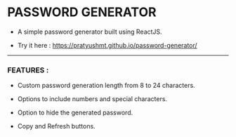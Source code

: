# PASSWORD GENERATOR

- A simple password generator built using ReactJS.

- Try it here : https://pratyushmt.github.io/password-generator/

---

### FEATURES : 

- Custom password generation length from 8 to 24 characters.

- Options to include numbers and special characters.

- Option to hide the generated password.

- Copy and Refresh buttons.
